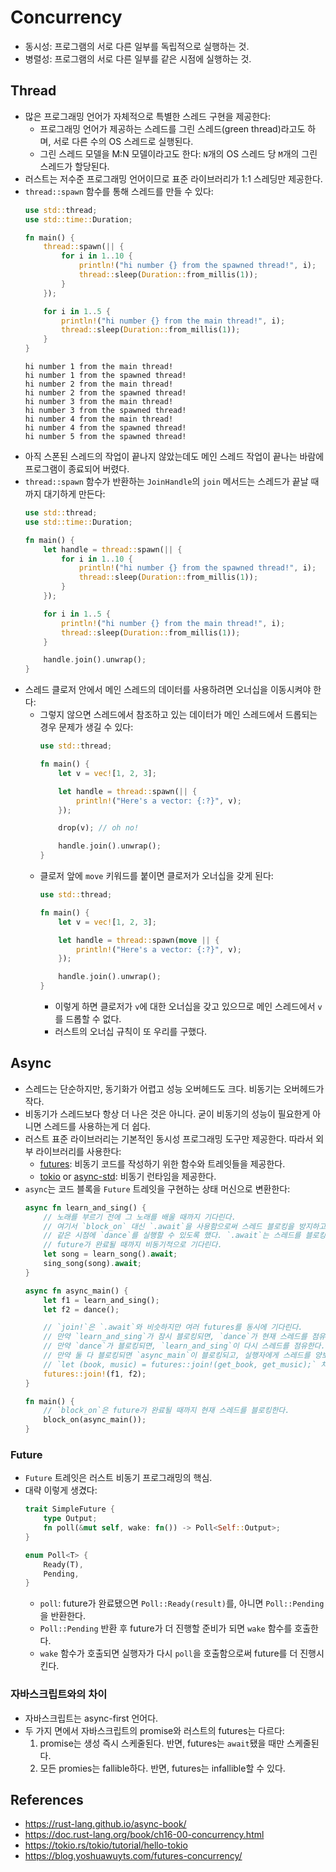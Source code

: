 # Concurrency

- 동시성: 프로그램의 서로 다른 일부를 독립적으로 실행하는 것.
- 병렬성: 프로그램의 서로 다른 일부를 같은 시점에 실행하는 것.

## Thread

- 많은 프로그래밍 언어가 자체적으로 특별한 스레드 구현을 제공한다:
  - 프로그래밍 언어가 제공하는 스레드를 그린 스레드(green thread)라고도 하며, 서로 다른 수의 OS 스레드로 실행된다.
  - 그린 스레드 모델을 M:N 모델이라고도 한다: `N`개의 OS 스레드 당 `M`개의 그린 스레드가 할당된다.
- 러스트는 저수준 프로그래밍 언어이므로 표준 라이브러리가 1:1 스레딩만 제공한다.
- `thread::spawn` 함수를 통해 스레드를 만들 수 있다:
  ```rust
  use std::thread;
  use std::time::Duration;
  
  fn main() {
      thread::spawn(|| {
          for i in 1..10 {
              println!("hi number {} from the spawned thread!", i);
              thread::sleep(Duration::from_millis(1));
          }
      });
  
      for i in 1..5 {
          println!("hi number {} from the main thread!", i);
          thread::sleep(Duration::from_millis(1));
      }
  }
  ```
  ```
  hi number 1 from the main thread!
  hi number 1 from the spawned thread!
  hi number 2 from the main thread!
  hi number 2 from the spawned thread!
  hi number 3 from the main thread!
  hi number 3 from the spawned thread!
  hi number 4 from the main thread!
  hi number 4 from the spawned thread!
  hi number 5 from the spawned thread!
  ```
- 아직 스폰된 스레드의 작업이 끝나지 않았는데도 메인 스레드 작업이 끝나는 바람에 프로그램이 종료되어 버렸다.
- `thread::spawn` 함수가 반환하는 `JoinHandle`의 `join` 메서드는 스레드가 끝날 때까지 대기하게 만든다:
  ```rust
  use std::thread;
  use std::time::Duration;
  
  fn main() {
      let handle = thread::spawn(|| {
          for i in 1..10 {
              println!("hi number {} from the spawned thread!", i);
              thread::sleep(Duration::from_millis(1));
          }
      });
  
      for i in 1..5 {
          println!("hi number {} from the main thread!", i);
          thread::sleep(Duration::from_millis(1));
      }
  
      handle.join().unwrap();
  }
  ```
- 스레드 클로저 안에서 메인 스레드의 데이터를 사용하려면 오너십을 이동시켜야 한다:
  - 그렇지 않으면 스레드에서 참조하고 있는 데이터가 메인 스레드에서 드롭되는 경우 문제가 생길 수 있다:
    ```rust
    use std::thread;

    fn main() {
        let v = vec![1, 2, 3];
    
        let handle = thread::spawn(|| {
            println!("Here's a vector: {:?}", v);
        });
    
        drop(v); // oh no!
    
        handle.join().unwrap();
    }
    ```
  - 클로저 앞에 `move` 키워드를 붙이면 클로저가 오너십을 갖게 된다:
    ```rust
    use std::thread;

    fn main() {
        let v = vec![1, 2, 3];
    
        let handle = thread::spawn(move || {
            println!("Here's a vector: {:?}", v);
        });
    
        handle.join().unwrap();
    }
    ```
    - 이렇게 하면 클로저가 `v`에 대한 오너십을 갖고 있으므로 메인 스레드에서 `v`를 드롭할 수 없다.
    - 러스트의 오너십 규칙이 또 우리를 구했다.

## Async

- 스레드는 단순하지만, 동기화가 어렵고 성능 오버헤드도 크다. 비동기는 오버헤드가 작다.
- 비동기가 스레드보다 항상 더 나은 것은 아니다. 굳이 비동기의 성능이 필요한게 아니면 스레드를 사용하는게 더 쉽다.
- 러스트 표준 라이브러리는 기본적인 동시성 프로그래밍 도구만 제공한다. 따라서 외부 라이브러리를 사용한다:
  - [futures](https://docs.rs/futures/): 비동기 코드를 작성하기 위한 함수와 트레잇들을 제공한다.
  - [tokio](https://docs.rs/tokio/) or [async-std](https://docs.rs/async-std/): 비동기 런타임을 제공한다.
- `async`는 코드 블록을 `Future` 트레잇을 구현하는 상태 머신으로 변환한다:
  ```rust
  async fn learn_and_sing() {
      // 노래를 부르기 전에 그 노래를 배울 때까지 기다린다.
      // 여기서 `block_on` 대신 `.await`을 사용함으로써 스레드 블로킹을 방지하고,
      // 같은 시점에 `dance`를 실행할 수 있도록 했다. `.await`는 스레드를 블로킹하는 대신
      // future가 완료될 때까지 비동기적으로 기다린다.
      let song = learn_song().await;
      sing_song(song).await;
  }
  
  async fn async_main() {
      let f1 = learn_and_sing();
      let f2 = dance();
  
      // `join!`은 `.await`와 비슷하지만 여러 futures를 동시에 기다린다.
      // 만약 `learn_and_sing`가 잠시 블로킹되면, `dance`가 현재 스레드를 점유할 것이다.
      // 만약 `dance`가 블로킹되면, `learn_and_sing`이 다시 스레드를 점유한다.
      // 만약 둘 다 블로킹되면 `async_main`이 블로킹되고, 실행자에게 스레드를 양보할 것이다.
      // `let (book, music) = futures::join!(get_book, get_music);` 처럼 페어를 반환할 수도 있다.
      futures::join!(f1, f2);
  }
  
  fn main() {
      // `block_on`은 future가 완료될 때까지 현재 스레드를 블로킹한다.
      block_on(async_main());
  }
  ```

### Future

- `Future` 트레잇은 러스트 비동기 프로그래밍의 핵심.
- 대략 이렇게 생겼다:
  ```rust
  trait SimpleFuture {
      type Output;
      fn poll(&mut self, wake: fn()) -> Poll<Self::Output>;
  }
  
  enum Poll<T> {
      Ready(T),
      Pending,
  }
  ```
  - `poll`: future가 완료됐으면 `Poll::Ready(result)`를, 아니면 `Poll::Pending`을 반환한다.
  - `Poll::Pending` 반환 후 future가 더 진행할 준비가 되면 `wake` 함수를 호출한다.
  - `wake` 함수가 호출되면 실행자가 다시 `poll`을 호출함으로써 future를 더 진행시킨다.

### 자바스크립트와의 차이

- 자바스크립트는 async-first 언어다.
- 두 가지 면에서 자바스크립트의 promise와 러스트의 futures는 다르다:
  1. promise는 생성 즉시 스케줄된다. 반면, futures는 `await`됐을 때만 스케줄된다.
  2. 모든 promies는 fallible하다. 반면, futures는 infallible할 수 있다.

## References

- https://rust-lang.github.io/async-book/
- https://doc.rust-lang.org/book/ch16-00-concurrency.html
- https://tokio.rs/tokio/tutorial/hello-tokio
- https://blog.yoshuawuyts.com/futures-concurrency/
